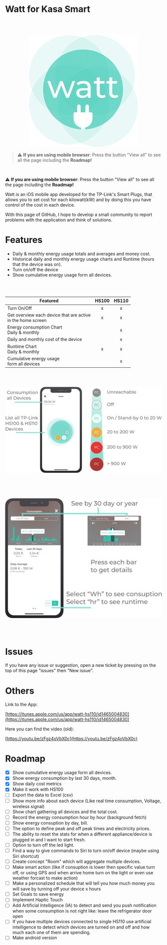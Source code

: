 # Watt for Kasa Smart

<br/><br/>
<p align="center">
<img alt="Screenshot" src="assets/logo.png">
</p>

> ⚠️ **If you are using mobile browser**: Press the button "View all" to see all the page including the **Roadmap!**
<br/>

:warning: **If you are using mobile browser**: Press the button "View all" to see all the page including the **Roadmap!**
<br/>

Watt is an iOS mobile app developed for the TP-Link's Smart Plugs, that allows you to set cost for each kilowatt(kW) and by doing this you have control of the cost in each device.

With this page of GitHub, I hope to develop a small community to report problems with the application and think of solutions.




# Features

- Daily & monthly energy usage totals and averages and money cost.
- Historical daily and monthly energy usage charts and Runtime (hours that the device was on).
- Turn on/off the device
- Show cumulative energy usage form all devices.

<br/><br/>

| Featured | HS100 | HS110 |
| --- | :---: | :---: |
| Turn On/Off | x | x |
| Get overview each device that are active<br/> in the home screen | x | x |
| Energy consumption Chart <br/> Daily & monthly |  | x |
| Daily and monthly cost of the device |   | x |
| Runtime Chart <br/> Daily & monthly | x | x |
| Cumulative energy usage <br/>form all devices |   | x |


<br/><br/>
<p align="center">
<img alt="Screenshot" src="assets/home.png">
</p>
<br/><br/><br/>
<p align="center">
<img alt="Screenshot" src="assets/chart.png">
</p>
<br/><br/>

# Issues

If you have any issue or suggestion, open a new ticket by pressing on the top of this page "issues" then "New issue".


# Others

Link to the App:

[https://itunes.apple.com/us/app/watt-hs110/id1465004830](https://itunes.apple.com/us/app/watt-hs110/id1465004830)

Here you can find the video (old):

[https://youtu.be/zFgz4oVbX0c](https://youtu.be/zFgz4oVbX0c)


# Roadmap

- [x] Show cumulative energy usage form all devices.
- [x] Show energy consumption by last 30 days, month.
- [x] Show daily cost metrics
- [x] Make it work with HS100
- [ ] Export the data to Excel (csv)
- [ ] Show more info about each device (Like real time consumption, Voltage, wireless signal)
- [ ] Show chart gathering all devices and the total cost.
- [ ] Record the energy consumption hour by hour (background fetch)
- [ ] Show energy consuption by day, bill.
- [ ] The option to define peak and off peak times and electricity prices.
- [ ] The ability to reset the stats for when a different appliance/device is plugged in and I want to start fresh.
- [ ] Option to turn off the led light.
- [ ] Find a way to give commands to Siri to turn on/off device (maybe using Siri shortcut)
- [ ] Create concept "Room" which will aggregate multiple devices.
- [ ] Make smart action (like if consuption is lower then specific value turn off, or using GPS and when arrive home turn on the light or even use weather forcast to make action)
- [ ] Make a personalized schedule that  will tell you how much money you will save by turning off your device x hours
- [ ] Set Goals to save energy
- [ ] Implement Haptic Touch
- [ ] Add Artificial Intelligence (IA) to detect and send you push notification when some consumption is not right like: leave the refrigerator door open
- [ ] If you have multiple devices connected to single HS110 use artificial intelligence to detect which devices are turned on and off and how much each one of them are spending.
- [ ] Make android version
